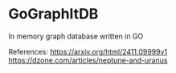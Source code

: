# GoGraphItDB
In memory graph database written in GO

References:
https://arxiv.org/html/2411.09999v1
https://dzone.com/articles/neptune-and-uranus
